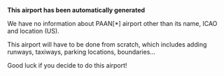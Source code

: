 **This airport has been automatically generated**

We have no information about PAAN[*] airport other than its name, ICAO and location (US).

This airport will have to be done from scratch, which includes adding runways, taxiways, parking locations, boundaries...

Good luck if you decide to do this airport!